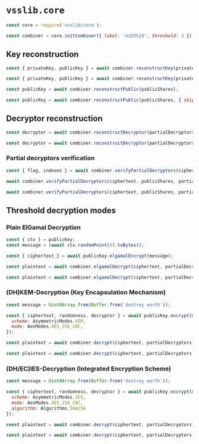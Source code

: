 # `vsslib.core`

```js
const core = require('vsslib/core');

const combiner = core.initCombiner({ label: 'ed25519', threshold: 3 })
```

## Key reconstruction

```js
const { privateKey, publicKey } = await combiner.reconstructKey(privateShares);
```

```js
const { privateKey, publicKey } = await combiner.reconstructKey(privateShares, { skipThreshold: true });
```

```js
const publicKey = await combiner.reconstructPublic(publicShares);
```

```js
const publicKey = await combiner.reconstructPublic(publicShares, { skipThreshold: true });
```

## Decryptor reconstruction

```js
const decryptor = await combiner.reconstructDecryptor(partialDecryptors);
```

```js
const decryptor = await combiner.reconstructDecryptor(partialDecryptors, { skipThreshold: true });
```

### Partial decryptors verification

```js
const { flag, indexes } = await combiner.verifyPartialDecryptors(ciphertext, publicShares, partialDecryptors);
```

```js
await combiner.verifyPartialDecryptors(ciphertext, publicShares, partialDecryptors, { raiseOnInvalid: true });
```

```js
await combiner.verifyPartialDecryptors(ciphertext, publicShares, partialDecryptors, { skipThreshold: true });
```

## Threshold decryption modes

### Plain ElGamal Decryption

```js
const { ctx } = publicKey;
const message = (await ctx.randomPoint()).toBytes();

const { ciphertext } = await publicKey.elgamalEncrypt(message);
```

```js
const plaintext = await combiner.elgamalDecrypt(ciphertext, partialDecryptors);
```

```js
const plaintext = await combiner.elgamalDecrypt(ciphertext, partialDecryptors, { skipThreshold: true });
```

### (DH)KEM-Decryption (Key Encapsulation Mechanism)

```js
const message = Uint8Array.from(Buffer.from('destroy earth'));

const { ciphertext, randomness, decryptor } = await publicKey.encrypt(message, {
  scheme: AsymmetricModes.KEM,
  mode: AesModes.AES_256_CBC,
});
```

```js
const plaintext = await combiner.decrypt(ciphertext, partialDecryptors);
```

```js
const plaintext = await combiner.decrypt(ciphertext, partialDecryptors, { skipThreshold: true });
```

### (DH/EC)IES-Decryption (Integrated Encryption Scheme)

```js
const message = Uint8Array.from(Buffer.from('destroy earth'));

const { ciphertext, randomness, decryptor } = await publicKey.encrypt(message, {
  scheme: AsymmetricModes.IES,
  mode: AesModes.AES_256_CBC,
  algorithm: Algorithms.SHA256
});
```

```js
const plaintext = await combiner.decrypt(ciphertext, partialDecryptors);
```

```js
const plaintext = await combiner.decrypt(ciphertext, partialDecryptors, { skipThreshold: true });
```
